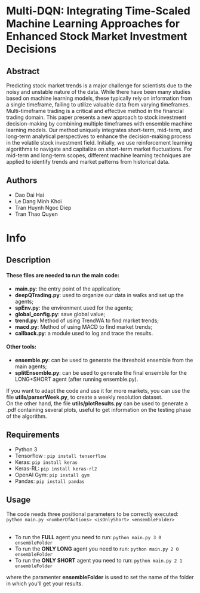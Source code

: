 # Multi-DQN: Integrating Time-Scaled Machine Learning Approaches for Enhanced Stock Market Investment Decisions                                                                                                           

## Abstract 

Predicting stock market trends is a major challenge for scientists due to the noisy and unstable nature of the data. While there have been many studies based on machine learning models, these typically rely on information from a single timeframe, failing to utilize valuable data from varying timeframes. Multi-timeframe trading is a critical and effective method in the financial trading domain. This paper presents a new approach to stock investment decision-making by combining multiple timeframes with ensemble machine learning models. Our method uniquely integrates short-term, mid-term, and long-term analytical perspectives to enhance the decision-making process in the volatile stock investment field. Initially, we use reinforcement learning algorithms to navigate and capitalize on short-term market fluctuations. For mid-term and long-term scopes, different machine learning techniques are applied to identify trends and market patterns from historical data.

## Authors

- Dao Dai Hai
- Le Dang Minh Khoi
- Tran Huynh Ngoc Diep
- Tran Thao Quyen


# Info 

## Description

#### These files are needed to run the main code:
* **main.py**: the entry point of the application;
* **deepQTrading.py**: used to organize our data in walks and set up the agents;
* **spEnv.py**: the environment used for the agents;
* **global_config.py**: save global value;
* **trend.py**: Method of using TrendWA to find market trends;
* **macd.py**: Method of using MACD to find market trends;
* **callback.py**: a module used to log and trace the results.

#### Other tools:
* **ensemble.py**: can be used to generate the threshold ensemble from the main agents;
* **splitEnsemble.py**: can be used to generate the final ensemble for the LONG+SHORT agent (after running ensemble.py).


If you want to adapt the code and use it for more markets, you can use the file **utils/parserWeek.py**, to create a weekly resolution dataset.<br>
On the other hand, the file **utils/plotResults.py** can be used to generate a .pdf containing several plots, useful to get information on the testing phase of the algorithm.


## Requirements
* Python 3
* Tensorflow : `pip install tensorflow`
* Keras: `pip install keras`
* Keras-RL: `pip install keras-rl2`
* OpenAI Gym: `pip install gym`
* Pandas: `pip install pandas`

## Usage
The code needs three positional parameters to be correctly executed:<br>
`python main.py <numberOfActions> <isOnlyShort> <ensembleFolder>`<br>
<br>

* To run the **FULL** agent you need to run: `python main.py 3 0 ensembleFolder`
* To run the **ONLY LONG** agent you need to run: `python main.py 2 0 ensembleFolder`
* To run the **ONLY SHORT** agent you need to run: `python main.py 2 1 ensembleFolder`

where the paramenter **ensembleFolder** is used to set the name of the folder in which you'll get your results.
